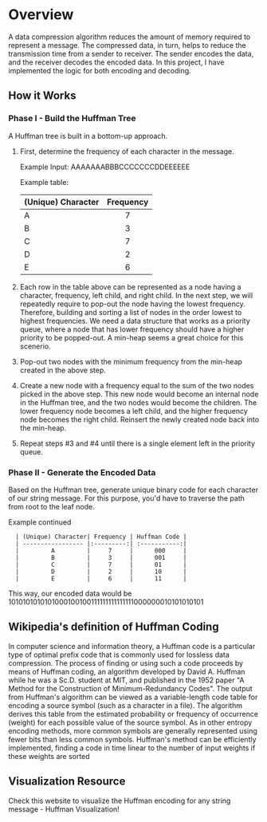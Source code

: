 # Overview
A data compression algorithm reduces the amount of memory required to represent a message. The compressed data, in turn, helps to reduce the transmission time from a sender to receiver. The sender encodes the data, and the receiver decodes the encoded data.
In this project, I have implemented the logic for both encoding and decoding.


## How it Works

### Phase I - Build the Huffman Tree
A Huffman tree is built in a bottom-up approach.

1. First, determine the frequency of each character in the message.
  
    Example Input: AAAAAAABBBCCCCCCCDDEEEEEE

    Example table:

      | (Unique) Character| Frequency |
      | ----------------- |:---------:|
      |         A         |     7     |
      |         B         |     3     |
      |         C         |     7     |
      |         D         |     2     |
      |         E         |     6     |
      
2. Each row in the table above can be represented as a node having a character, frequency, left child, and right child. In the next step, we will repeatedly require to pop-out the node having the lowest frequency. Therefore, building and sorting a list of nodes in the order lowest to highest frequencies. 
We need a data structure that works as a priority queue, where a node that has lower frequency should have a higher priority to be popped-out. 
A min-heap seems a great choice for this scenerio.

3. Pop-out two nodes with the minimum frequency from the min-heap created in the above step.

4. Create a new node with a frequency equal to the sum of the two nodes picked in the above step. This new node would become an internal node in the Huffman tree, and the two  nodes would become the children. The lower frequency node becomes a left child, and the higher frequency node becomes the right child. Reinsert the newly created node back into the min-heap.

5. Repeat steps #3 and #4 until there is a single element left in the priority queue.


### Phase II - Generate the Encoded Data

Based on the Huffman tree, generate unique binary code for each character of our string message. For this purpose, you'd have to traverse the path from root to the leaf node.

  Example continued

      | (Unique) Character| Frequency | Huffman Code |
      | ----------------- |:---------:| :-----------:|
      |         A         |     7     |      000     | 
      |         B         |     3     |      001     | 
      |         C         |     7     |      01      | 
      |         D         |     2     |      10      | 
      |         E         |     6     |      11      | 

This way, our encoded data would be 1010101010101000100100111111111111111000000010101010101


## Wikipedia's definition of Huffman Coding
In computer science and information theory, a Huffman code is a particular type of optimal prefix code that is commonly used for lossless data compression. The process of finding or using such a code proceeds by means of Huffman coding, an algorithm developed by David A. Huffman while he was a Sc.D. student at MIT, and published in the 1952 paper "A Method for the Construction of Minimum-Redundancy Codes".
The output from Huffman's algorithm can be viewed as a variable-length code table for encoding a source symbol (such as a character in a file). The algorithm derives this table from the estimated probability or frequency of occurrence (weight) for each possible value of the source symbol. As in other entropy encoding methods, more common symbols are generally represented using fewer bits than less common symbols. Huffman's method can be efficiently implemented, finding a code in time linear to the number of input weights if these weights are sorted



## Visualization Resource
Check this website to visualize the Huffman encoding for any string message - Huffman Visualization!
